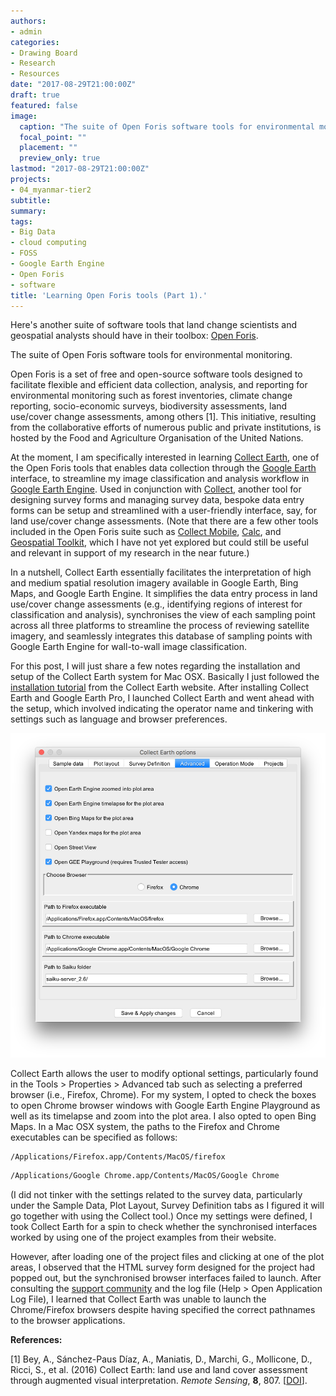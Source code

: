 ```yaml
---
authors:
- admin
categories:
- Drawing Board
- Research
- Resources
date: "2017-08-29T21:00:00Z"
draft: true
featured: false
image:
  caption: "The suite of Open Foris software tools for environmental monitoring."
  focal_point: ""
  placement: ""
  preview_only: true
lastmod: "2017-08-29T21:00:00Z"
projects:
- 04_myanmar-tier2
subtitle:
summary:
tags:
- Big Data
- cloud computing
- FOSS
- Google Earth Engine
- Open Foris
- software
title: 'Learning Open Foris tools (Part 1).'
---
```

Here's another suite of software tools that land change scientists and geospatial analysts should have in their toolbox: [Open Foris](http://www.openforis.org/home.html).

The suite of Open Foris software tools for environmental monitoring.

Open Foris is a set of free and open-source software tools designed to facilitate flexible and efficient data collection, analysis, and reporting for environmental monitoring such as forest inventories, climate change reporting, socio-economic surveys, biodiversity assessments, land use/cover change assessments, among others [1]. This initiative, resulting from the collaborative efforts of numerous public and private institutions, is hosted by the Food and Agriculture Organisation of the United Nations.

At the moment, I am specifically interested in learning [Collect Earth](http://www.openforis.org/tools/collect-earth.html), one of the Open Foris tools that enables data collection through the [Google Earth](https://www.google.com/earth/) interface, to streamline my image classification and analysis workflow in [Google Earth Engine](http://www.openforis.org/tools/collect-earth.html). Used in conjunction with [Collect](http://www.openforis.org/tools/collect.html), another tool for designing survey forms and managing survey data, bespoke data entry forms can be setup and streamlined with a user-friendly interface, say, for land use/cover change assessments. (Note that there are a few other tools included in the Open Foris suite such as [Collect Mobile](http://www.openforis.org/tools/collect-mobile.html), [Calc](http://www.openforis.org/tools/calc.html), and [Geospatial Toolkit](http://www.openforis.org/tools/geospatial-toolkit.html), which I have not yet explored but could still be useful and relevant in support of my research in the near future.)

In a nutshell, Collect Earth essentially facilitates the interpretation of high and medium spatial resolution imagery available in Google Earth, Bing Maps, and Google Earth Engine. It simplifies the data entry process in land use/cover change assessments (e.g., identifying regions of interest for classification and analysis), synchronises the view of each sampling point across all three platforms to streamline the process of reviewing satellite imagery, and seamlessly integrates this database of sampling points with Google Earth Engine for wall-to-wall image classification.

For this post, I will just share a few notes regarding the installation and setup of the Collect Earth system for Mac OSX. Basically I just followed the [installation tutorial](http://www.openforis.org/tools/collect-earth/tutorials/installation.html) from the Collect Earth website. After installing Collect Earth and Google Earth Pro, I launched Collect Earth and went ahead with the setup, which involved indicating the operator name and tinkering with settings such as language and browser preferences.

![png](./mac-osx-dialog-box.png)

Collect Earth allows the user to modify optional settings, particularly found in the Tools > Properties > Advanced tab such as selecting a preferred browser (i.e., Firefox, Chrome). For my system, I opted to check the boxes to open Chrome browser windows with Google Earth Engine Playground as well as its timelapse and zoom into the plot area. I also opted to open Bing Maps. In a Mac OSX system, the paths to the Firefox and Chrome executables can be specified as follows:
```bash
/Applications/Firefox.app/Contents/MacOS/firefox
```
```bash
/Applications/Google Chrome.app/Contents/MacOS/Google Chrome
```
(I did not tinker with the settings related to the survey data, particularly under the Sample Data, Plot Layout, Survey Definition tabs as I figured it will go together with using the Collect tool.) Once my settings were defined, I took Collect Earth for a spin to check whether the synchronised interfaces worked by using one of the project examples from their website.

However, after loading one of the project files and clicking at one of the plot areas, I observed that the HTML survey form designed for the project had popped out, but the synchronised browser interfaces failed to launch. After consulting the [support community](http://www.openforis.org/support) and the log file (Help > Open Application Log File), I learned that Collect Earth was unable to launch the Chrome/Firefox browsers despite having specified the correct pathnames to the browser applications.

**References:**

[1] Bey, A., Sánchez-Paus Díaz, A., Maniatis, D., Marchi, G., Mollicone, D., Ricci, S., et al. (2016) Collect Earth: land use and land cover assessment through augmented visual interpretation. *Remote Sensing*, **8**, 807. [[DOI](https://dx.doi.org/10.3390/rs8100807)].

